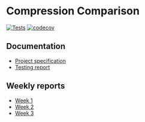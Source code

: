 # Compression Comparison

[![Tests](https://github.com/oskarruo/tiralabra/actions/workflows/test-and-coverage-linux.yaml/badge.svg)](https://github.com/oskarruo/tiralabra/actions/workflows/test-and-coverage-linux.yaml)
[![codecov](https://codecov.io/github/oskarruo/tiralabra/graph/badge.svg?token=XWZXH8K9VF)](https://codecov.io/github/oskarruo/tiralabra)


## Documentation
- [Project specification](/docs/specifications.md)
- [Testing report](/docs/testingreport.md)

## Weekly reports
- [Week 1](/docs/weeklyreports/weeklyreport1.md)
- [Week 2](/docs/weeklyreports/weeklyreport2.md)
- [Week 3](/docs/weeklyreports/weeklyreport3.md)